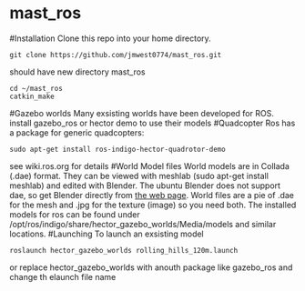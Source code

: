 # mast_ros
#Installation
Clone this repo into your home directory.
```
git clone https://github.com/jmwest0774/mast_ros.git
```
should have new directory mast_ros
```
cd ~/mast_ros
catkin_make
```
#Gazebo worlds
Many exsisting worlds have been developed for ROS.  
install gazebo_ros or hector demo to use their models
#Quadcopter
Ros has a package for generic quadcopters:
```
sudo apt-get install ros-indigo-hector-quadrotor-demo
```
see wiki.ros.org for details
#World Model files
World models are in Collada (.dae) format.
They can be viewed with meshlab (sudo apt-get install meshlab) and edited with Blender.
The ubuntu Blender does not support dae, so get Blender directly from 
[the web page](https://www.blender.org/download/).  World files are a pie of .dae for the mesh and .jpg for the texture (image) so you need both. 
The installed models for ros can be found under /opt/ros/indigo/share/hector_gazebo_worlds/Media/models and similar locations.
#Launching
To launch an exsisting model 
```
roslaunch hector_gazebo_worlds rolling_hills_120m.launch
```
or replace hector_gazebo_worlds with anouth package like gazebo_ros and change th elaunch file name

